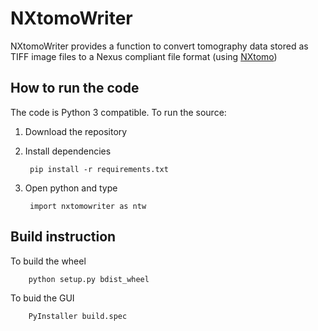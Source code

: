 NXtomoWriter
============
NXtomoWriter provides a function to convert tomography data stored as TIFF image files to a Nexus compliant file format 
(using [NXtomo](https://manual.nexusformat.org/classes/applications/NXtomo.html))
  
How to run the code
-------------------
The code is Python 3 compatible. To run the source: 

1. Download the repository

2. Install dependencies
        
        pip install -r requirements.txt

3. Open python and type

        import nxtomowriter as ntw

Build instruction
-----------------
To build the wheel 

        python setup.py bdist_wheel

To buid the GUI

        PyInstaller build.spec



